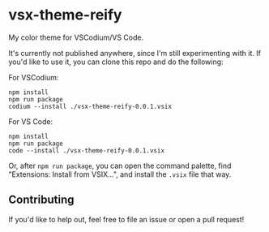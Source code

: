 # vsx-theme-reify

My color theme for VSCodium/VS Code.

It's currently not published anywhere, since I'm still experimenting with it. If you'd like to use it, you can clone this repo and do the following:

For VSCodium:

```shell
npm install
npm run package
codium --install ./vsx-theme-reify-0.0.1.vsix
```

For VS Code:

```shell
npm install
npm run package
code --install ./vsx-theme-reify-0.0.1.vsix
```

Or, after `npm run package`, you can open the command palette, find "Extensions: Install from VSIX...", and install the `.vsix` file that way.

## Contributing

If you'd like to help out, feel free to file an issue or open a pull request!
